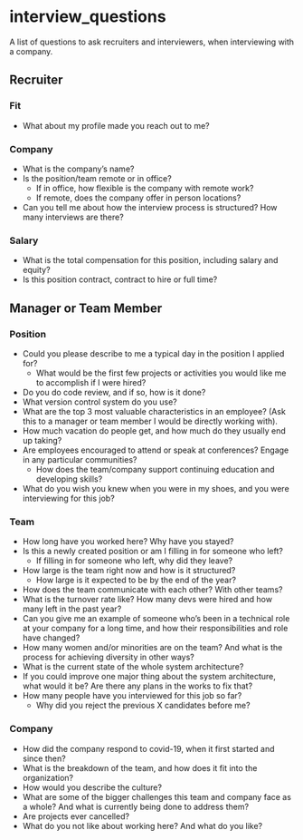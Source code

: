 # interview_questions
A list of questions to ask recruiters and interviewers, when interviewing with a company.

## Recruiter

### Fit

- What about my profile made you reach out to me?

### Company

- What is the company’s name?
- Is the position/team remote or in office?
    - If in office, how flexible is the company with remote work?
    - If remote, does the company offer in person locations?
- Can you tell me about how the interview process is structured? How many interviews are there?

### Salary

- What is the total compensation for this position, including salary and equity?
- Is this position contract, contract to hire or full time?

## Manager or Team Member

### Position

- Could you please describe to me a typical day in the position I applied for?
    - What would be the first few projects or activities you would like me to accomplish if I were hired?
- Do you do code review, and if so, how is it done?
- What version control system do you use?
- What are the top 3 most valuable characteristics in an employee? (Ask this to a manager or team member I would be directly working with).
- How much vacation do people get, and how much do they usually end up taking?
- Are employees encouraged to attend or speak at conferences? Engage in any particular communities?
    - How does the team/company support continuing education and developing skills?
- What do you wish you knew when you were in my shoes, and you were interviewing for this job?

### Team

- How long have you worked here? Why have you stayed?
- Is this a newly created position or am I filling in for someone who left?
    - If filling in for someone who left, why did they leave?
- How large is the team right now and how is it structured?
    - How large is it expected to be by the end of the year?
- How does the team communicate with each other? With other teams?
- What is the turnover rate like? How many devs were hired and how many left in the past year?
- Can you give me an example of someone who’s been in a technical role at your company for a long time, and how their responsibilities and role have changed?
- How many women and/or minorities are on the team? And what is the process for achieving diversity in other ways?
- What is the current state of the whole system architecture?
- If you could improve one major thing about the system architecture, what would it be? Are there any plans in the works to fix that?
- How many people have you interviewed for this job so far?
    - Why did you reject the previous X candidates before me?

### Company

- How did the company respond to covid-19, when it first started and since then?
- What is the breakdown of the team, and how does it fit into the organization?
- How would you describe the culture?
- What are some of the bigger challenges this team and company face as a whole? And what is currently being done to address them?
- Are projects ever cancelled?
- What do you not like about working here? And what do you like?
